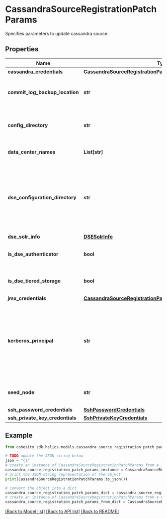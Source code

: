 # CassandraSourceRegistrationPatchParams

Specifies parameters to update cassandra source.

## Properties

Name | Type | Description | Notes
------------ | ------------- | ------------- | -------------
**cassandra_credentials** | [**CassandraSourceRegistrationPatchParamsCassandraCredentials**](CassandraSourceRegistrationPatchParamsCassandraCredentials.md) |  | [optional] 
**commit_log_backup_location** | **str** | Commit Logs backup location on cassandra nodes | [optional] 
**config_directory** | **str** | Directory path containing Cassandra configuration YAML file. | [optional] 
**data_center_names** | **List[str]** | Data centers for this cluster. | [optional] 
**dse_configuration_directory** | **str** | Directory from where DSE specific configuration can be read. This should be set only when you are using the DSE distribution of Cassandra. | [optional] 
**dse_solr_info** | [**DSESolrInfo**](DSESolrInfo.md) |  | [optional] 
**is_dse_authenticator** | **bool** | Set to true if this cluster has DSE Authenticator. | [optional] 
**is_dse_tiered_storage** | **bool** | Set to true if this cluster has DSE tiered storage. | [optional] 
**jmx_credentials** | [**CassandraSourceRegistrationPatchParamsJmxCredentials**](CassandraSourceRegistrationPatchParamsJmxCredentials.md) |  | [optional] 
**kerberos_principal** | **str** | Principal for the kerberos connection. (This is required only if your Cassandra has Kerberos authentication. Please refer to the user guide.) | [optional] 
**seed_node** | **str** | Any one seed node of the Cassandra cluster. | [optional] 
**ssh_password_credentials** | [**SshPasswordCredentials**](SshPasswordCredentials.md) |  | [optional] 
**ssh_private_key_credentials** | [**SshPrivateKeyCredentials**](SshPrivateKeyCredentials.md) |  | [optional] 

## Example

```python
from cohesity_sdk.helios.models.cassandra_source_registration_patch_params import CassandraSourceRegistrationPatchParams

# TODO update the JSON string below
json = "{}"
# create an instance of CassandraSourceRegistrationPatchParams from a JSON string
cassandra_source_registration_patch_params_instance = CassandraSourceRegistrationPatchParams.from_json(json)
# print the JSON string representation of the object
print(CassandraSourceRegistrationPatchParams.to_json())

# convert the object into a dict
cassandra_source_registration_patch_params_dict = cassandra_source_registration_patch_params_instance.to_dict()
# create an instance of CassandraSourceRegistrationPatchParams from a dict
cassandra_source_registration_patch_params_from_dict = CassandraSourceRegistrationPatchParams.from_dict(cassandra_source_registration_patch_params_dict)
```
[[Back to Model list]](../README.md#documentation-for-models) [[Back to API list]](../README.md#documentation-for-api-endpoints) [[Back to README]](../README.md)



